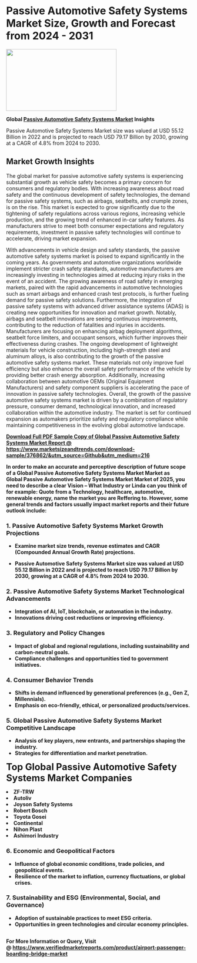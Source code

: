 <H1>Passive Automotive Safety Systems Market Size, Growth and Forecast from 2024 - 2031</H1><img class="aligncenter size-medium wp-image-584254" src="https://thirdeyenews.in/wp-content/uploads/2024/09/Global-Market-Research-300x168.jpeg" alt="" width="300" height="168" /><p><strong>Global&nbsp;<a href="https://www.marketsizeandtrends.com/download-sample/376862/&amp;utm_source=Github&utm_medium=216">Passive Automotive Safety Systems Market</a> Insights</strong></p><p>Passive Automotive Safety Systems Market size was valued at USD 55.12 Billion in 2022 and is projected to reach USD 79.17 Billion by 2030, growing at a CAGR of 4.8% from 2024 to 2030.</p><p><h2>Market Growth Insights</h2> <p>The global market for passive automotive safety systems is experiencing substantial growth as vehicle safety becomes a primary concern for consumers and regulatory bodies. With increasing awareness about road safety and the continuous development of safety technologies, the demand for passive safety systems, such as airbags, seatbelts, and crumple zones, is on the rise. This market is expected to grow significantly due to the tightening of safety regulations across various regions, increasing vehicle production, and the growing trend of enhanced in-car safety features. As manufacturers strive to meet both consumer expectations and regulatory requirements, investment in passive safety technologies will continue to accelerate, driving market expansion.</p> <p><strong><a href="#"></a></strong></p> <p>With advancements in vehicle design and safety standards, the passive automotive safety systems market is poised to expand significantly in the coming years. As governments and automotive organizations worldwide implement stricter crash safety standards, automotive manufacturers are increasingly investing in technologies aimed at reducing injury risks in the event of an accident. The growing awareness of road safety in emerging markets, paired with the rapid advancements in automotive technologies such as smart airbags and enhanced crash test protocols, is further fueling demand for passive safety solutions. Furthermore, the integration of passive safety systems with advanced driver assistance systems (ADAS) is creating new opportunities for innovation and market growth. Notably, airbags and seatbelt innovations are seeing continuous improvements, contributing to the reduction of fatalities and injuries in accidents. Manufacturers are focusing on enhancing airbag deployment algorithms, seatbelt force limiters, and occupant sensors, which further improves their effectiveness during crashes. The ongoing development of lightweight materials for vehicle construction, including high-strength steel and aluminum alloys, is also contributing to the growth of the passive automotive safety systems market. These materials not only improve fuel efficiency but also enhance the overall safety performance of the vehicle by providing better crash energy absorption. Additionally, increasing collaboration between automotive OEMs (Original Equipment Manufacturers) and safety component suppliers is accelerating the pace of innovation in passive safety technologies. Overall, the growth of the passive automotive safety systems market is driven by a combination of regulatory pressure, consumer demand, technological innovation, and increased collaboration within the automotive industry. The market is set for continued expansion as automakers prioritize safety and regulatory compliance while maintaining competitiveness in the evolving global automotive landscape.</p> <p><strong><a href="#"></p><p><span class=""><strong>Download Full PDF Sample Copy of Global Passive Automotive Safety Systems Market Report</strong> @ <a href="https://www.marketsizeandtrends.com/download-sample/376862/&amp;utm_source=Github&utm_medium=216" target="_blank">https://www.marketsizeandtrends.com/download-sample/376862/&amp;utm_source=Github&utm_medium=216</a></span></p><p>In order to make an accurate and perceptive description of future scope of a Global&nbsp;Passive Automotive Safety Systems Market Market as Global&nbsp;Passive Automotive Safety Systems Market Market of 2025, you need to describe a clear Vision &ndash; What Industry or Linda can you think of for example: Quote from a Technology, healthcare, automotive, renewable energy, name the market you are Reffering to. However, some general trends and factors usually impact market reports and their future outlook include:</p><h3>1.&nbsp;<strong>Passive Automotive Safety Systems Market Growth Projections</strong></h3><ul><li>Examine market size trends, revenue estimates and CAGR (Compounded Annual Growth Rate) projections.</li><li><p>Passive Automotive Safety Systems Market size was valued at USD 55.12 Billion in 2022 and is projected to reach USD 79.17 Billion by 2030, growing at a CAGR of 4.8% from 2024 to 2030.</p></li></ul><h3>2.&nbsp;<strong>Passive Automotive Safety Systems Market Technological Advancements</strong></h3><ul><li>Integration of AI, IoT, blockchain, or automation in the industry.</li><li>Innovations driving cost reductions or improving efficiency.</li></ul><h3>3.&nbsp;<strong>Regulatory and Policy Changes</strong></h3><ul><li>Impact of global and regional regulations, including sustainability and carbon-neutral goals.</li><li>Compliance challenges and opportunities tied to government initiatives.</li></ul><h3>4.&nbsp;<strong>Consumer Behavior Trends</strong></h3><ul><li>Shifts in demand influenced by generational preferences (e.g., Gen Z, Millennials).</li><li>Emphasis on eco-friendly, ethical, or personalized products/services.</li></ul><h3>5.&nbsp;<strong>Global Passive Automotive Safety Systems Market Competitive Landscape</strong></h3><ul><li>Analysis of key players, new entrants, and partnerships shaping the industry.</li><li>Strategies for differentiation and market penetration.</li></ul><p data-pm-slice="1 1 []"><span style="color: inherit; font-family: inherit; font-size: 25px;">Top Global Passive Automotive Safety Systems Market Companies</span></p><div class="" data-test-id=""><p><li>ZF-TRW</li><li> Autoliv</li><li> Joyson Safety Systems</li><li> Robert Bosch</li><li> Toyota Gosei</li><li> Continental</li><li> Nihon Plast</li><li> Ashimori Industry</li></p></div><h3>6.&nbsp;<strong>Economic and Geopolitical Factors</strong></h3><ul><li>Influence of global economic conditions, trade policies, and geopolitical events.</li><li>Resilience of the market to inflation, currency fluctuations, or global crises.</li></ul><h3>7.&nbsp;<strong>Sustainability and ESG (Environmental, Social, and Governance)</strong></h3><ul><li>Adoption of sustainable practices to meet ESG criteria.</li><li>Opportunities in green technologies and circular economy principles.</li></ul><h2><strong style="font-size: 14px;">For More Information or Query, Visit @&nbsp;</strong><a style="background-color: #ffffff; font-size: 14px;" href="https://www.marketsizeandtrends.com/report/passive-automotive-safety-systems-market/" target="_blank">https://www.verifiedmarketreports.com/product/airport-passenger-boarding-bridge-market</a></h2>
